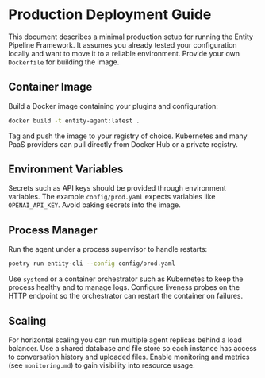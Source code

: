 # Production Deployment Guide

This document describes a minimal production setup for running the Entity Pipeline Framework.
It assumes you already tested your configuration locally and want to move it to a
reliable environment. Provide your own `Dockerfile` for building the image.

## Container Image

Build a Docker image containing your plugins and configuration:

```bash
docker build -t entity-agent:latest .
```

Tag and push the image to your registry of choice. Kubernetes and many PaaS
providers can pull directly from Docker Hub or a private registry.

## Environment Variables

Secrets such as API keys should be provided through environment variables. The
example `config/prod.yaml` expects variables like `OPENAI_API_KEY`. Avoid baking
secrets into the image.

## Process Manager

Run the agent under a process supervisor to handle restarts:

```bash
poetry run entity-cli --config config/prod.yaml
```

Use `systemd` or a container orchestrator such as Kubernetes to keep the process
healthy and to manage logs. Configure liveness probes on the HTTP endpoint so
the orchestrator can restart the container on failures.

## Scaling

For horizontal scaling you can run multiple agent replicas behind a load
balancer. Use a shared database and file store so each instance has access to
conversation history and uploaded files. Enable monitoring and metrics (see
`monitoring.md`) to gain visibility into resource usage.


